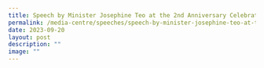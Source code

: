 ```yaml
---
title: Speech by Minister Josephine Teo at the 2nd Anniversary Celebration of SG WEN
permalink: /media-centre/speeches/speech-by-minister-josephine-teo-at-the-2nd-anniversary-of-sg-wen/
date: 2023-09-20
layout: post
description: ""
image: ""
---
```

